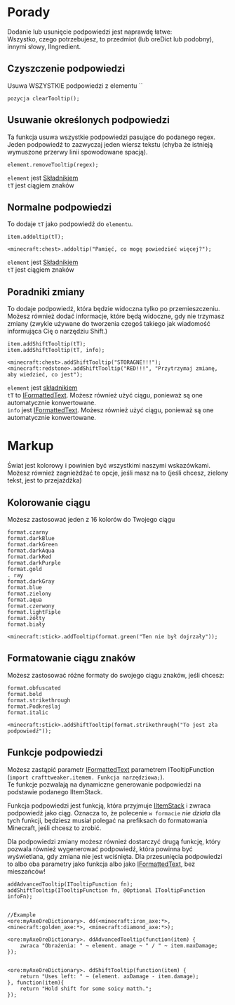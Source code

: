 # Porady

Dodanie lub usunięcie podpowiedzi jest naprawdę łatwe:  
Wszystko, czego potrzebujesz, to przedmiot (lub oreDict lub podobny), innymi słowy, IIngredient.

## Czyszczenie podpowiedzi

Usuwa WSZYSTKIE podpowiedzi z elementu ``

```zenscript
pozycja clearTooltip();
```

## Usuwanie określonych podpowiedzi

Ta funkcja usuwa wszystkie podpowiedzi pasujące do podanego regex. Jeden podpowiedź to zazwyczaj jeden wiersz tekstu (chyba że istnieją wymuszone przerwy linii spowodowane spacją).

```zenscript
element.removeTooltip(regex);
```

`element` jest [Składnikiem](/Vanilla/Variable_Types/IIngredient/)  
`tT` jest ciągiem znaków

## Normalne podpowiedzi

To dodaje `tT` jako podpowiedź do `elementu`.

```zenscript
item.addoltip(tT);

<minecraft:chest>.addoltip("Pamięć, co mogę powiedzieć więcej?");
```

`element` jest [Składnikiem](/Vanilla/Variable_Types/IIngredient/)  
`tT` jest ciągiem znaków

## Poradniki zmiany

To dodaje podpowiedź, która będzie widoczna tylko po przemieszczeniu.  
Możesz również dodać informacje, które będą widoczne, gdy nie trzymasz zmiany (zwykle używane do tworzenia czegoś takiego jak wiadomość informująca Cię o narzędziu Shift.)

```zenscript
item.addShiftTooltip(tT);
item.addShiftTooltip(tT, info);

<minecraft:chest>.addShiftTooltip("STORAGNE!!!");
<minecraft:redstone>.addShiftTooltip("RED!!!", "Przytrzymaj zmianę, aby wiedzieć, co jest");
```

`element` jest [składnikiem](/Vanilla/Variable_Types/IIngredient/)  
`tT` to [IFormattedText](/Vanilla/Utils/IFormattedText/). Możesz również użyć ciągu, ponieważ są one automatycznie konwertowane.  
`info` jest [IFormattedText](/Vanilla/Utils/IFormattedText/). Możesz również użyć ciągu, ponieważ są one automatycznie konwertowane.

# Markup

Świat jest kolorowy i powinien być wszystkimi naszymi wskazówkami. Możesz również zagnieżdżać te opcje, jeśli masz na to (jeśli chcesz, zielony tekst, jest to przejażdżka)

## Kolorowanie ciągu

Możesz zastosować jeden z 16 kolorów do Twojego ciągu

```zenscript
format.czarny
format.darkBlue
format.darkGreen
format.darkAqua
format.darkRed
format.darkPurple
format.gold
. ray
format.darkGray
format.blue
format.zielony
format.aqua
format.czerwony
format.lightFiple
format.żółty
format.biały
```

```zenscript
<minecraft:stick>.addTooltip(format.green("Ten nie był dojrzały"));
```

## Formatowanie ciągu znaków

Możesz zastosować różne formaty do swojego ciągu znaków, jeśli chcesz:

```zenscript
format.obfuscated
format.bold
format.strikethrough
format.Podkreślaj
format.italic
```

```zenscript
<minecraft:stick>.addShiftTooltip(format.strikethrough("To jest zła podpowiedź"));
```

## Funkcje podpowiedzi

Możesz zastąpić parametr [IFormattedText](/Vanilla/Utils/IFormattedText/) parametrem ITooltipFunction (`import crafttweaker.itemem. Funkcja narzędziowa;`).  
Te funkcje pozwalają na dynamiczne generowanie podpowiedzi na podstawie podanego IItemStack.

Funkcja podpowiedzi jest funkcją, która przyjmuje [IItemStack](/Vanilla/Items/IItemStack/) i zwraca podpowiedź jako ciąg. Oznacza to, że polecenie `w formacie` *nie działa* dla tych funkcji, będziesz musiał polegać na prefiksach do formatowania Minecraft, jeśli chcesz to zrobić.

Dla podpowiedzi zmiany możesz również dostarczyć drugą funkcję, który pozwala również wygenerować podpowiedź, która powinna być wyświetlana, gdy zmiana nie jest wciśnięta. Dla przesunięcia podpowiedzi to albo oba parametry jako funkcja albo jako [IFormattedText](/Vanilla/Utils/IFormattedText/), bez mieszańców!

```zenscript
addAdvancedTooltip(ITooltipFunction fn);
addShiftTooltip(ITooltipFunction fn, @Optional ITooltipFunction infoFn);


//Example
<ore:myAxeOreDictionary>. dd(<minecraft:iron_axe:*>, <minecraft:golden_axe:*>, <minecraft:diamond_axe:*>);

<ore:myAxeOreDictionary>. ddAdvancedTooltip(function(item) {   
    zwraca "Obrażenia: " ~ element. amage ~ " / " ~ item.maxDamage;
});


<ore:myAxeOreDictionary>. ddShiftTooltip(function(item) {    
    return "Uses left: " ~ (element. axDamage - item.damage);
}, function(item){
    return "Hold shift for some soicy matth.";
});
```